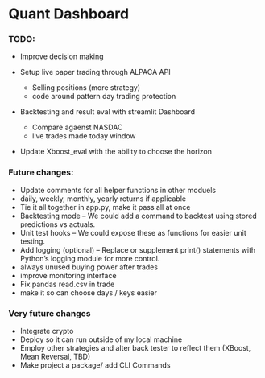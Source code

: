 # Quant Dashboard


### TODO:
- Improve decision making
- Setup live paper trading through ALPACA API
    - Selling positions (more strategy)
    - code around pattern day trading protection
    
- Backtesting and result eval with streamlit Dashboard
    - Compare agaenst NASDAC 
    - live trades made today window

- Update Xboost_eval with the ability to choose the horizon

### Future changes:
- Update comments for all helper functions in other moduels
- daily, weekly, monthly, yearly returns if applicable
- Tie it all together in app.py, make it pass all at once
- Backtesting mode – We could add a command to backtest using stored predictions vs actuals.
- Unit test hooks – We could expose these as functions for easier unit testing.
- Add logging (optional) – Replace or supplement print() statements with Python’s logging module for more control.
- always unused buying power after trades
- improve monitoring interface
- Fix pandas read.csv in trade 
- make it so can choose days / keys easier 

### Very future changes 
- Integrate crypto
- Deploy so it can run outside of my local machine
- Employ other strategies and alter back tester to reflect them (XBoost, Mean Reversal, TBD)
- Make project a package/ add CLI Commands
